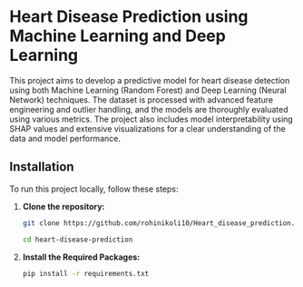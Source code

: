 # Heart Disease Prediction using Machine Learning and Deep Learning

This project aims to develop a predictive model for heart disease detection using both Machine Learning (Random Forest) and Deep Learning (Neural Network) techniques. The dataset is processed with advanced feature engineering and outlier handling, and the models are thoroughly evaluated using various metrics. The project also includes model interpretability using SHAP values and extensive visualizations for a clear understanding of the data and model performance.

## Installation

To run this project locally, follow these steps:

1. **Clone the repository:**

   ```bash
   git clone https://github.com/rohinikoli10/Heart_disease_prediction.git

   cd heart-disease-prediction

2. **Install the Required Packages:**
    ```bash
   pip install -r requirements.txt

